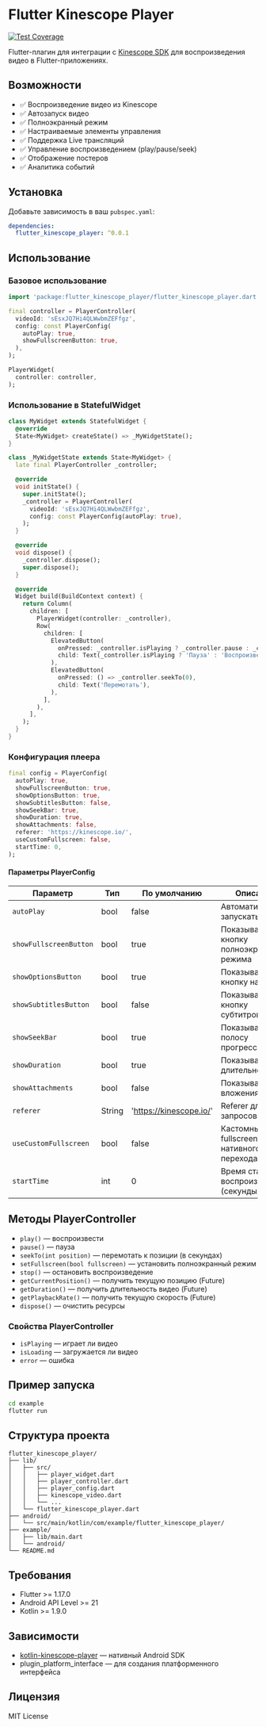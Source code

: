 <!--
This README describes the package. If you publish this package to pub.dev,
this README's contents appear on the landing page for your package.

For information about how to write a good package README, see the guide for
[writing package pages](https://dart.dev/tools/pub/writing-package-pages).

For general information about developing packages, see the Dart guide for
[creating packages](https://dart.dev/guides/libraries/create-packages)
and the Flutter guide for
[developing packages and plugins](https://flutter.dev/to/develop-packages).
-->


# Flutter Kinescope Player
[![Test Coverage](https://img.shields.io/badge/test%20coverage-79.2%25-brightgreen)](https://github.com/therealmeekey/flutter_kinescope_player/)

Flutter-плагин для интеграции с [Kinescope SDK](https://github.com/kinescope/kotlin-kinescope-player) для воспроизведения видео в Flutter-приложениях.

## Возможности

- ✅ Воспроизведение видео из Kinescope
- ✅ Автозапуск видео
- ✅ Полноэкранный режим
- ✅ Настраиваемые элементы управления
- ✅ Поддержка Live трансляций
- ✅ Управление воспроизведением (play/pause/seek)
- ✅ Отображение постеров
- ✅ Аналитика событий

## Установка

Добавьте зависимость в ваш `pubspec.yaml`:

```yaml
dependencies:
  flutter_kinescope_player: ^0.0.1
```

## Использование

### Базовое использование

```dart
import 'package:flutter_kinescope_player/flutter_kinescope_player.dart';

final controller = PlayerController(
  videoId: 'sEsxJQ7Hi4QLWwbmZEFfgz',
  config: const PlayerConfig(
    autoPlay: true,
    showFullscreenButton: true,
  ),
);

PlayerWidget(
  controller: controller,
);
```

### Использование в StatefulWidget

```dart
class MyWidget extends StatefulWidget {
  @override
  State<MyWidget> createState() => _MyWidgetState();
}

class _MyWidgetState extends State<MyWidget> {
  late final PlayerController _controller;

  @override
  void initState() {
    super.initState();
    _controller = PlayerController(
      videoId: 'sEsxJQ7Hi4QLWwbmZEFfgz',
      config: const PlayerConfig(autoPlay: true),
    );
  }

  @override
  void dispose() {
    _controller.dispose();
    super.dispose();
  }

  @override
  Widget build(BuildContext context) {
    return Column(
      children: [
        PlayerWidget(controller: _controller),
        Row(
          children: [
            ElevatedButton(
              onPressed: _controller.isPlaying ? _controller.pause : _controller.play,
              child: Text(_controller.isPlaying ? 'Пауза' : 'Воспроизвести'),
            ),
            ElevatedButton(
              onPressed: () => _controller.seekTo(0),
              child: Text('Перемотать'),
            ),
          ],
        ),
      ],
    );
  }
}
```

### Конфигурация плеера

```dart
final config = PlayerConfig(
  autoPlay: true,
  showFullscreenButton: true,
  showOptionsButton: true,
  showSubtitlesButton: false,
  showSeekBar: true,
  showDuration: true,
  showAttachments: false,
  referer: 'https://kinescope.io/',
  useCustomFullscreen: false,
  startTime: 0,
);
```

#### Параметры PlayerConfig

| Параметр               | Тип     | По умолчанию           | Описание                                 |
|------------------------|---------|------------------------|------------------------------------------|
| `autoPlay`             | bool    | false                  | Автоматически запускать видео            |
| `showFullscreenButton` | bool    | true                   | Показывать кнопку полноэкранного режима  |
| `showOptionsButton`    | bool    | true                   | Показывать кнопку настроек               |
| `showSubtitlesButton`  | bool    | false                  | Показывать кнопку субтитров              |
| `showSeekBar`          | bool    | true                   | Показывать полосу прогресса              |
| `showDuration`         | bool    | true                   | Показывать длительность                  |
| `showAttachments`      | bool    | false                  | Показывать вложения                      |
| `referer`              | String  | 'https://kinescope.io/'| Referer для запросов                     |
| `useCustomFullscreen`  | bool    | false                  | Кастомный fullscreen (без нативного перехода) |
| `startTime`            | int     | 0                      | Время старта воспроизведения (секунды)   |

## Методы PlayerController

- `play()` — воспроизвести
- `pause()` — пауза
- `seekTo(int position)` — перемотать к позиции (в секундах)
- `setFullscreen(bool fullscreen)` — установить полноэкранный режим
- `stop()` — остановить воспроизведение
- `getCurrentPosition()` — получить текущую позицию (Future<int>)
- `getDuration()` — получить длительность видео (Future<int>)
- `getPlaybackRate()` — получить текущую скорость (Future<double>)
- `dispose()` — очистить ресурсы

### Свойства PlayerController

- `isPlaying` — играет ли видео
- `isLoading` — загружается ли видео
- `error` — ошибка

## Пример запуска

```bash
cd example
flutter run
```

## Структура проекта

```
flutter_kinescope_player/
├── lib/
│   ├── src/
│   │   ├── player_widget.dart
│   │   ├── player_controller.dart
│   │   ├── player_config.dart
│   │   ├── kinescope_video.dart
│   │   └── ...
│   └── flutter_kinescope_player.dart
├── android/
│   └── src/main/kotlin/com/example/flutter_kinescope_player/
├── example/
│   ├── lib/main.dart
│   └── android/
└── README.md
```

## Требования

- Flutter >= 1.17.0
- Android API Level >= 21
- Kotlin >= 1.9.0

## Зависимости

- [kotlin-kinescope-player](https://github.com/kinescope/kotlin-kinescope-player) — нативный Android SDK
- plugin_platform_interface — для создания платформенного интерфейса

## Лицензия

MIT License
